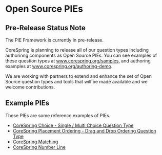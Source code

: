 # Open Source PIEs


## Pre-Release Status Note

The PIE Framework is currently in pre-release.

CoreSpring is planning to release all of our question types including authorinng components as Open Source PIEs. You can see examples of these question types at www.corespring.org/samples, and authoring examples at www.corespring.org/authoring-demo.

We are working with partners to extend and enhance the set of Open Source question types and tools that will be made available and we welcome contributions.


## Example PIEs

These PIEs are some reference examples of PIEs.


- [CoreSpring Choice - Single / Multi Choice Question Type](https://github.com/PieElements/corespring-choice)
- [CoreSpring Placement Ordering - Drag and Drop Ordering Question Type](https://github.com/PieElements/corespring-placement-ordering)
- [CoreSpring Matching](https://github.com/PieElements/corespring-match)
- [CoreSpring Number Line](https://github.com/PieElements/corespring-number-line)


